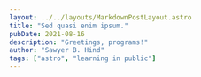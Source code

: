 ```yaml
---
layout: ../../layouts/MarkdownPostLayout.astro
title: "Sed quasi enim ipsum."
pubDate: 2021-08-16
description: "Greetings, programs!"
author: "Sawyer B. Hind"
tags: ["astro", "learning in public"]
---
```




